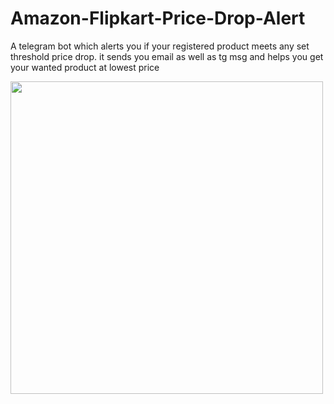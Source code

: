 # Amazon-Flipkart-Price-Drop-Alert
A telegram bot which alerts you if your registered product meets any set threshold price drop. it sends you email as well as tg msg and helps you get your wanted product at lowest price

<img align="left" src="https://i.imgur.com/cMQu5Jp.png" width="500px"/>
